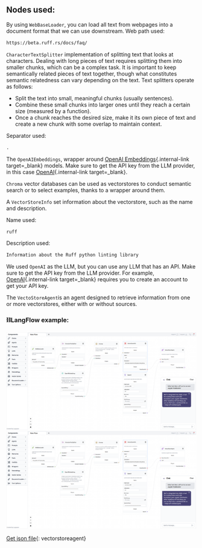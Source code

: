 ## Nodes used:

By using `WebBaseLoader`, you can load all text from webpages into a document format that we can use downstream. Web path used:
``` txt
https://beta.ruff.rs/docs/faq/
```

`CharacterTextSplitter` implementation of splitting text that looks at characters. Dealing with long pieces of text requires splitting them into smaller chunks, which can be a complex task. It is important to keep semantically related pieces of text together, though what constitutes semantic relatedness can vary depending on the text.
Text splitters operate as follows:

- Split the text into small, meaningful chunks (usually sentences).
- Combine these small chunks into larger ones until they reach a certain size (measured by a function).
- Once a chunk reaches the desired size, make it its own piece of text and create a new chunk with some overlap to maintain context.

Separator used:
``` txt
.
```

The `OpenAIEmbeddings`, wrapper around [OpenAI Embeddings](https://platform.openai.com/docs/guides/embeddings/what-are-embeddings){.internal-link target=_blank} models. Make sure to get the API key from the LLM provider, in this case [OpenAI](https://platform.openai.com/account/api-keys){.internal-link target=_blank}.

`Chroma` vector databases can be used as vectorstores to conduct semantic search or to select examples, thanks to a wrapper around them.

A `VectorStoreInfo` set information about the vectorstore, such as the name and description.

Name used:
``` txt
ruff
```
Description used:
``` txt
Information about the Ruff python linting library
```

We used `OpenAI` as the LLM, but you can use any LLM that has an API. Make sure to get the API key from the LLM provider. For example, [OpenAI](https://platform.openai.com/account/api-keys){.internal-link target=_blank} requires you to create an account to get your API key.

The `VectoStoreAgent`is an agent designed to retrieve information from one or more vectorstores, either with or without sources.

### ⛓️LangFlow example:

![!Description](img/vectorstore-agent.png#only-dark)
![!Description](img/vectorstore-agent.png#only-light)

[Get json file](data/Vectorstore-agent.json){: vectorstoreagent}
